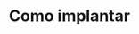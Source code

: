 ---
layout: default
title: Como implantar
nav_order: 10
has_children: true
description: "Manual e-SUS APS"
permalink: /Prontuário Eletrônico
last_modified_date: "27/02/2023"
---